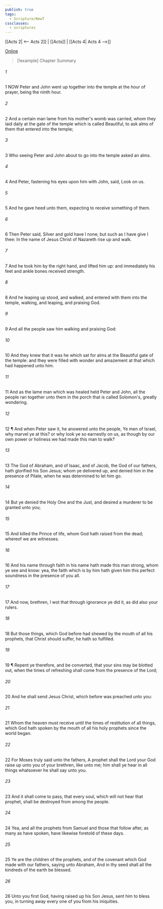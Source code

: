 ```yaml
---
publish: true
tags:
  - Scripture/NewT
cssclasses:
  - scriptures
---
```

[[Acts 2| <-- Acts 2]] | [[Acts]] | [[Acts 4| Acts 4 -->]]

[Online](https://churchofjesuschrist.org/study/scriptures/nt/acts/3?lang=eng)

>[!example] Chapter Summary
>
###### 1
1 NOW Peter and John went up together into the temple at the hour of prayer, being the ninth hour.
###### 2
2 And a certain man lame from his mother's womb was carried, whom they laid daily at the gate of the temple which is called Beautiful, to ask alms of them that entered into the temple;
###### 3
3 Who seeing Peter and John about to go into the temple asked an alms.
###### 4
4 And Peter, fastening his eyes upon him with John, said, Look on us.
###### 5
5 And he gave heed unto them, expecting to receive something of them.
###### 6
6 Then Peter said, Silver and gold have I none; but such as I have give I thee: In the name of Jesus Christ of Nazareth rise up and walk.
###### 7
7 And he took him by the right hand, and lifted him up: and immediately his feet and ankle bones received strength.
###### 8
8 And he leaping up stood, and walked, and entered with them into the temple, walking, and leaping, and praising God.
###### 9
9 And all the people saw him walking and praising God:
###### 10
10 And they knew that it was he which sat for alms at the Beautiful gate of the temple: and they were filled with wonder and amazement at that which had happened unto him.
###### 11
11 And as the lame man which was healed held Peter and John, all the people ran together unto them in the porch that is called Solomon's, greatly wondering.
###### 12
12 ¶ And when Peter saw it, he answered unto the people, Ye men of Israel, why marvel ye at this? or why look ye so earnestly on us, as though by our own power or holiness we had made this man to walk?
###### 13
13 The God of Abraham, and of Isaac, and of Jacob, the God of our fathers, hath glorified his Son Jesus; whom ye delivered up, and denied him in the presence of Pilate, when he was determined to let him go.
###### 14
14 But ye denied the Holy One and the Just, and desired a murderer to be granted unto you;
###### 15
15 And killed the Prince of life, whom God hath raised from the dead; whereof we are witnesses.
###### 16
16 And his name through faith in his name hath made this man strong, whom ye see and know: yea, the faith which is by him hath given him this perfect soundness in the presence of you all.
###### 17
17 And now, brethren, I wot that through ignorance ye did it, as did also your rulers.
###### 18
18 But those things, which God before had shewed by the mouth of all his prophets, that Christ should suffer, he hath so fulfilled.
###### 19
19 ¶ Repent ye therefore, and be converted, that your sins may be blotted out, when the times of refreshing shall come from the presence of the Lord;
###### 20
20 And he shall send Jesus Christ, which before was preached unto you:
###### 21
21 Whom the heaven must receive until the times of restitution of all things, which God hath spoken by the mouth of all his holy prophets since the world began.
###### 22
22 For Moses truly said unto the fathers, A prophet shall the Lord your God raise up unto you of your brethren, like unto me; him shall ye hear in all things whatsoever he shall say unto you.
###### 23
23 And it shall come to pass, that every soul, which will not hear that prophet, shall be destroyed from among the people.
###### 24
24 Yea, and all the prophets from Samuel and those that follow after, as many as have spoken, have likewise foretold of these days.
###### 25
25 Ye are the children of the prophets, and of the covenant which God made with our fathers, saying unto Abraham, And in thy seed shall all the kindreds of the earth be blessed.
###### 26
26 Unto you first God, having raised up his Son Jesus, sent him to bless you, in turning away every one of you from his iniquities.



